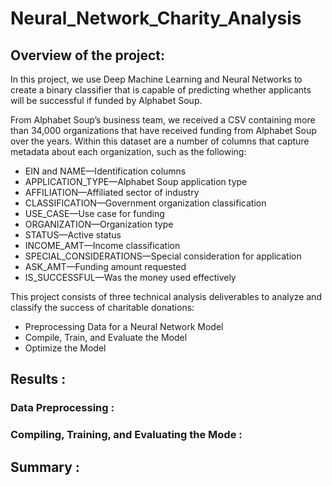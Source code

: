 # Neural_Network_Charity_Analysis

## Overview of the project:

In this project, we use Deep Machine Learning and Neural Networks to create a binary classifier that is capable of predicting whether applicants will be successful if funded by Alphabet Soup.

From Alphabet Soup’s business team, we received a CSV containing more than 34,000 organizations that have received funding from Alphabet Soup over the years. Within this dataset are a number of columns that capture metadata about each organization, such as the following:

-	EIN and NAME—Identification columns
-	APPLICATION_TYPE—Alphabet Soup application type
-	AFFILIATION—Affiliated sector of industry
-	CLASSIFICATION—Government organization classification
-	USE_CASE—Use case for funding
-	ORGANIZATION—Organization type
-	STATUS—Active status
-	INCOME_AMT—Income classification
-	SPECIAL_CONSIDERATIONS—Special consideration for application
-	ASK_AMT—Funding amount requested
-	IS_SUCCESSFUL—Was the money used effectively


This project consists of three technical analysis deliverables to analyze and classify the success of charitable donations:

- Preprocessing Data for a Neural Network Model
- Compile, Train, and Evaluate the Model
- Optimize the Model


## Results :

### Data Preprocessing :

### Compiling, Training, and Evaluating the Mode :


## Summary :
